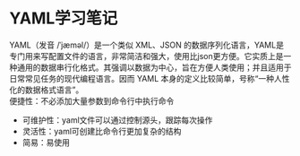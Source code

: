 # YAML学习笔记  
YAML（发音 /ˈjæməl/）是一个类似 XML、JSON 的数据序列化语言，YAML是专门用来写配置文件的语言，非常简洁和强大，使用比json更方便。它实质上是一种通用的数据串行化格式。其强调以数据为中心，旨在方便人类使用；并且适用于日常常见任务的现代编程语言。因而 YAML 本身的定义比较简单，号称“一种人性化的数据格式语言”。  
便捷性：不必添加大量参数到命令行中执行命令
- 可维护性：yaml文件可以通过控制源头，跟踪每次操作
- 灵活性：yaml可创建比命令行更加复杂的结构
- 简易：易使用

